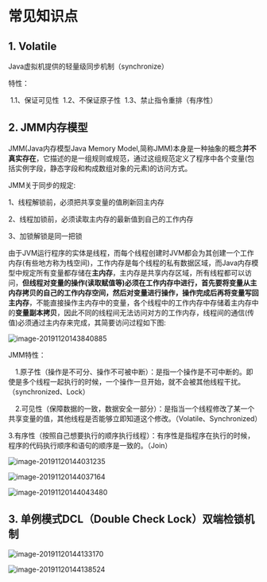 
# 常见知识点

## 1. Volatile

Java虚拟机提供的轻量级同步机制（synchronize）

特性：

​		1.1、保证可见性
​		1.2、不保证原子性
​		1.3、禁止指令重排（有序性）

## 2. JMM内存模型

JMM(Java内存模型Java Memory Model,简称JMM)本身是一种抽象的概念**并不真实存在**，它描述的是一组规则或规范，通过这组规范定义了程序中各个变量(包括实例字段，静态字段和构成数组对象的元素)的访问方式。

JMM关于同步的规定:

1、线程解锁前，必须把共享变量的值刷新回主内存

2、线程加锁前，必须读取主内存的最新值到自己的工作内存

3、加锁解锁是同一把锁

由于JVM运行程序的实体是线程，而每个线程创建时JVM都会为其创建一个工作内存(有些地方称为栈空间)，工作内存是每个线程的私有数据区域，而Java内存模型中规定所有变量都存储在**主内存**，主内存是共享内存区域，所有线程都可以访问，**但线程对变量的操作(读取赋值等)必须在工作内存中进行，首先要将变量从主内存拷贝的自己的工作内存空间，然后对变量进行操作，操作完成后再将变量写回主内存**，不能直接操作主内存中的变量，各个线程中的工作内存中存储着主内存中的**变量副本拷贝**，因此不同的线程间无法访问对方的工作内存，线程间的通信(传值)必须通过主内存来完成，其简要访问过程如下图:

![image-20191120143840885](C:\Users\user\AppData\Roaming\Typora\typora-user-images\image-20191120143840885.png)

JMM特性：

　1.原子性（操作是不可分、操作不可被中断）：是指一个操作是不可中断的。即使是多个线程一起执行的时候，一个操作一旦开始，就不会被其他线程干扰。（synchronized、Lock）

　2.可见性（保障数据的一致，数据安全一部分）：是指当一个线程修改了某一个共享变量的值，其他线程是否能够立即知道这个修改。（Volatile、Synchronized）

 3.有序性（按照自己想要执行的顺序执行线程）：有序性是指程序在执行的时候，程序的代码执行顺序和语句的顺序是一致的。（Join）

![image-20191120144031235](C:\Users\user\AppData\Roaming\Typora\typora-user-images\image-20191120144031235.png)

![image-20191120144037164](C:\Users\user\AppData\Roaming\Typora\typora-user-images\image-20191120144037164.png)

![image-20191120144043480](C:\Users\user\AppData\Roaming\Typora\typora-user-images\image-20191120144043480.png)

## 3. 单例模式DCL（Double Check Lock）双端检锁机制

![image-20191120144133170](C:\Users\user\AppData\Roaming\Typora\typora-user-images\image-20191120144133170.png)

![image-20191120144138524](C:\Users\user\AppData\Roaming\Typora\typora-user-images\image-20191120144138524.png)


